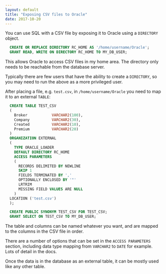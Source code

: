 ```yaml
---
layout: default
title: "Exposing CSV files to Oracle"
date: 2017-10-20
---
```


You can use SQL with a CSV file by exposing it to Oracle using a `DIRECTORY` object.
 
```sql 
  CREATE OR REPLACE DIRECTORY RC_HOME AS '/home/username/Oracle';
  GRANT READ, WRITE ON DIRECTORY RC_HOME TO MY_DB_USER;
```
 
This allows Oracle to access CSV files in my home area. The directory only needs to be reachable from the database server.
 
Typically there are few users that have the ability to create a `DIRECTORY`, so you may need to run the above as a more privileged user.
 
After placing a file, e.g. `test.csv`, in `/home/username/Oracle` you need to map it to an external `TABLE`:
 
```sql 
  CREATE TABLE TEST_CSV
  (
    Broker           VARCHAR2(100),
    Company          VARCHAR2(30),
    Created          VARCHAR2(10),
    Premium          VARCHAR2(20)
  )
  ORGANIZATION EXTERNAL
  (
    TYPE ORACLE_LOADER
    DEFAULT DIRECTORY RC_HOME
    ACCESS PARAMETERS
    (
      RECORDS DELIMITED BY NEWLINE
      SKIP 1
      FIELDS TERMINATED BY ','
      OPTIONALLY ENCLOSED BY '"'
      LRTRIM
      MISSING FIELD VALUES ARE NULL
    )
  LOCATION ('test.csv')
  );

  CREATE PUBLIC SYNONYM TEST_CSV FOR TEST_CSV;
  GRANT SELECT ON TEST_CSV TO MY_DB_USER;
``` 
 
The table and columns can be named whatever you want, and are mapped to the columns in the CSV file in order.
 
There are a number of options that can be set in the `ACCESS PARAMETERS` section, including data type mapping from `VARCHAR2` to `DATE` for example. Lots of detail in the docs.
 
Once the data is in the database as an external table, it can be mostly used like any other table.
